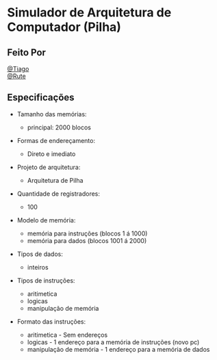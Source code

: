 # Simulador de Arquitetura de Computador (Pilha)
## Feito Por
[@Tiago](https://github.com/TiagoLisboa) <br />
[@Rute](https://github.com/rutefernandes)
## Especificações
- Tamanho das memórias:
  * principal: 2000 blocos

- Formas de endereçamento:
  *	Direto e imediato

- Projeto de arquitetura:
	*	Arquitetura de Pilha

-	Quantidade de registradores:
	*	100

-	Modelo de memória:
	*	memória para instruções (blocos 1 á 1000)
	* memória para dados (blocos 1001 á 2000)

-	Tipos de dados:
	* inteiros

-	Tipos de instruções:
	*	aritimetica
	* logicas
	*	manipulação de memória

-	Formato das instruções:
	*	aritimetica - Sem endereços
	* logicas - 1 endereço para a memória de instruções (novo pc)
	*	manipulação de memória - 1 endereço para a memória de dados
